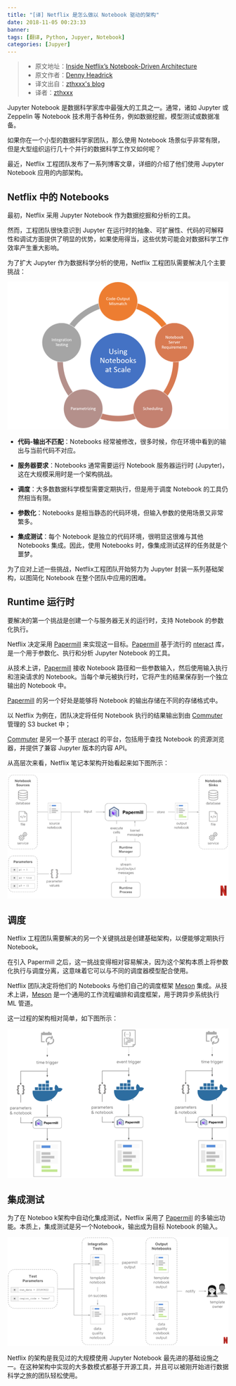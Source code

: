 ```yaml
---
title: "[译] Netflix 是怎么做以 Notebook 驱动的架构"
date: 2018-11-05 00:23:33
banner:
tags: [翻译, Python, Jupyer, Notebook]
categories: [Jupyer]
---
```


> - 原文地址：[Inside Netflix’s Notebook-Driven Architecture](https://blog.goodaudience.com/inside-netflixs-notebook-driven-architecture-aedded32145e)
> - 原文作者：[Denny Headrick](https://twitter.com/jrdothoughts)
> - 译文出自：[zthxxx's blog](https://blog.zthxxx.me/post/inside-netflix-notebook-driven-architecture/)
> - 译者：[zthxxx](https://github.com/zthxxx)

Jupyter Notebook 是数据科学家库中最强大的工具之一。通常，诸如 Jupyter 或 Zeppelin 等 Notebook 技术用于各种任务，例如数据挖掘，模型测试或数据准备。

如果你在一个小型的数据科学家团队，那么使用 Notebook 场景似乎非常有限，但是大型组织运行几十个并行的数据科学工作又如何呢？

最近，Netflix 工程团队发布了一系列博客文章，详细的介绍了他们使用  Jupyter Notebook 应用的内部架构。


## Netflix 中的 Notebooks

最初，Netflix 采用 Jupyter Notebook 作为数据挖掘和分析的工具。

然而，工程团队很快意识到 Jupyter 在运行时的抽象、可扩展性、代码的可解释性和调试方面提供了明显的优势，如果使用得当，这些优势可能会对数据科学工作效率产生重大影响。

为了扩大 Jupyter 作为数据科学分析的使用，Netflix 工程团队需要解决几个主要挑战：

![notebooks-at-scale](./2018-11-05--inside-netflixs-notebook-driven-architecture/notebooks-at-scale.png)

- **代码-输出不匹配**：Notebooks 经常被修改，很多时候，你在环境中看到的输出与当前代码不对应。

- **服务器要求**：Notebooks 通常需要运行 Notebook 服务器运行时 (Jupyter)，这在大规模采用时是一个架构挑战。

- **调度**：大多数数据科学模型需要定期执行，但是用于调度 Notebook 的工具仍然相当有限。

- **参数化**：Notebooks 是相当静态的代码环境，但输入参数的使用场景又非常繁多。

- **集成测试**：每个 Notebook 是独立的代码环境，很明显这很难与其他 Notebooks 集成。因此，使用 Notebooks 时，像集成测试这样的任务就是个噩梦。

为了应对上述一些挑战，Netflix工程团队开始努力为 Jupyter 封装一系列基础架构，以图简化 Notebook 在整个团队中应用的困难。


## Runtime 运行时

要解决的第一个挑战是创建一个与服务器无关的运行时，支持 Notebook 的参数化执行。

Netflix 决定采用 [Papermill](https://github.com/nteract/papermill) 来实现这一目标。[Papermill](https://github.com/nteract/papermill) 基于流行的 [nteract](https://nteract.io/) 库，是一个用于参数化、执行和分析 Jupyter Notebook 的工具。

从技术上讲，[Papermill](https://github.com/nteract/papermill) 接收  Notebook  路径和一些参数输入，然后使用输入执行和渲染请求的 Notebook。当每个单元被执行时，它将产生的结果保存到一个独立输出的 Notebook 中。

[Papermill](https://github.com/nteract/papermill) 的另一个好处是能够将 Notebook 的输出存储在不同的存储格式中。

以 Netflix 为例在，团队决定将任何 Notebook 执行的结果输出到由 [Commuter](https://github.com/nteract/nteract/tree/master/applications/commuter) 管理的 S3 bucket 中；

[Commuter](https://github.com/nteract/nteract/tree/master/applications/commuter) 是另一个基于 [nteract](https://nteract.io/) 的平台，包括用于查找 Notebook 的资源浏览器，并提供了兼容 Jupyter 版本的内容 API。

从高层次来看，Netflix 笔记本架构开始看起来如下图所示：

![img](./2018-11-05--inside-netflixs-notebook-driven-architecture/notebook-architecture.png)


## 调度

Netflix 工程团队需要解决的另一个关键挑战是创建基础架构，以便能够定期执行 Notebook。

在引入 Papermill 之后，这一挑战变得相对容易解决，因为这个架构本质上将参数化执行与调度分离，这意味着它可以与不同的调度器模型配合使用。

Netflix 团队决定将他们的 Notebooks 与他们自己的调度框架 [Meson](https://medium.com/netflix-techblog/meson-workflow-orchestration-for-netflix-recommendations-fc932625c1d9) 集成。从技术上讲，[Meson](https://medium.com/netflix-techblog/meson-workflow-orchestration-for-netflix-recommendations-fc932625c1d9) 是一个通用的工作流程编排和调度框架，用于跨异步系统执行 ML 管道。

这一过程的架构相对简单，如下图所示：

![notebook-and-docker](./2018-11-05--inside-netflixs-notebook-driven-architecture/notebook-and-docker.png)


## 集成测试

为了在 Noteboo k架构中自动化集成测试，Netflix 采用了 [Papermill](https://github.com/nteract/papermill) 的多输出功能。本质上，集成测试是另一个Notebook，输出成为目标 Notebook 的输入。

![notebook-to-testing](./2018-11-05--inside-netflixs-notebook-driven-architecture/notebook-to-testing.png)

Netflix 的架构是我见过的大规模使用 Jupyter Notebook 最先进的基础设施之一。在这种架构中实现的大多数模式都基于开源工具，并且可以被刚开始进行数据科学之旅的团队轻松使用。

